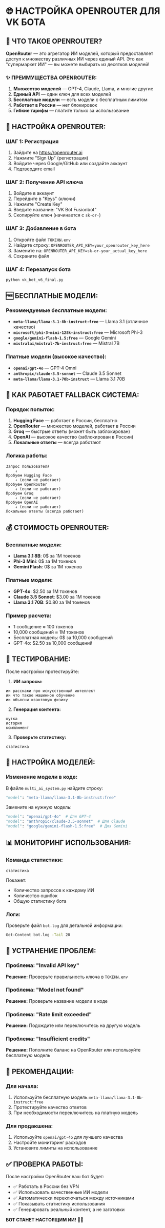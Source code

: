 # 🌐 НАСТРОЙКА OPENROUTER ДЛЯ VK БОТА

## 🎯 ЧТО ТАКОЕ OPENROUTER?

**OpenRouter** — это агрегатор ИИ моделей, который предоставляет доступ к множеству различных ИИ через единый API. Это как "супермаркет ИИ" — вы можете выбирать из десятков моделей!

### ✨ ПРЕИМУЩЕСТВА OPENROUTER:

1. **Множество моделей** — GPT-4, Claude, Llama, и многие другие
2. **Единый API** — один ключ для всех моделей
3. **Бесплатные модели** — есть модели с бесплатным лимитом
4. **Работает в России** — нет блокировок
5. **Гибкие тарифы** — платите только за использование

## 🔧 НАСТРОЙКА OPENROUTER:

### ШАГ 1: Регистрация
1. Зайдите на https://openrouter.ai
2. Нажмите "Sign Up" (регистрация)
3. Войдите через Google/GitHub или создайте аккаунт
4. Подтвердите email

### ШАГ 2: Получение API ключа
1. Войдите в аккаунт
2. Перейдите в "Keys" (ключи)
3. Нажмите "Create Key"
4. Введите название: "VK Bot Fusionbot"
5. Скопируйте ключ (начинается с `sk-or-`)

### ШАГ 3: Добавление в бота
1. Откройте файл `ТОКЕНЫ.env`
2. Найдите строку: `OPENROUTER_API_KEY=your_openrouter_key_here`
3. Замените на: `OPENROUTER_API_KEY=sk-or-your_actual_key_here`
4. Сохраните файл

### ШАГ 4: Перезапуск бота
```bash
python vk_bot_v6_final.py
```

## 🆓 БЕСПЛАТНЫЕ МОДЕЛИ:

### Рекомендуемые бесплатные модели:
- **`meta-llama/llama-3.1-8b-instruct:free`** — Llama 3.1 (отличное качество)
- **`microsoft/phi-3-mini-128k-instruct:free`** — Microsoft Phi-3
- **`google/gemini-flash-1.5:free`** — Google Gemini
- **`mistralai/mistral-7b-instruct:free`** — Mistral 7B

### Платные модели (высокое качество):
- **`openai/gpt-4o`** — GPT-4 Omni
- **`anthropic/claude-3.5-sonnet`** — Claude 3.5 Sonnet
- **`meta-llama/llama-3.1-70b-instruct`** — Llama 3.1 70B

## 🔄 КАК РАБОТАЕТ FALLBACK СИСТЕМА:

### Порядок попыток:
1. **Hugging Face** — работает в России, бесплатно
2. **OpenRouter** — множество моделей, работает в России
3. **Groq** — быстрые ответы (может быть заблокирован)
4. **OpenAI** — высокое качество (заблокирован в России)
5. **Локальные ответы** — всегда работают

### Логика работы:
```
Запрос пользователя
    ↓
Пробуем Hugging Face
    ↓ (если не работает)
Пробуем OpenRouter
    ↓ (если не работает)
Пробуем Groq
    ↓ (если не работает)
Пробуем OpenAI
    ↓ (если не работает)
Локальные ответы (всегда работают)
```

## 💰 СТОИМОСТЬ OPENROUTER:

### Бесплатные модели:
- **Llama 3.1 8B**: 0$ за 1M токенов
- **Phi-3 Mini**: 0$ за 1M токенов
- **Gemini Flash**: 0$ за 1M токенов

### Платные модели:
- **GPT-4o**: $2.50 за 1M токенов
- **Claude 3.5 Sonnet**: $3.00 за 1M токенов
- **Llama 3.1 70B**: $0.80 за 1M токенов

### Пример расчета:
- 1 сообщение ≈ 100 токенов
- 10,000 сообщений ≈ 1M токенов
- Бесплатная модель: 0$ за 10,000 сообщений
- GPT-4o: $2.50 за 10,000 сообщений

## 🧪 ТЕСТИРОВАНИЕ:

После настройки протестируйте:

1. **ИИ запросы:**
```
ии расскажи про искусственный интеллект
ии что такое машинное обучение
ии объясни квантовую физику
```

2. **Генерация контента:**
```
шутка
история
комплимент
```

3. **Проверьте статистику:**
```
статистика
```

## 🔧 НАСТРОЙКА МОДЕЛЕЙ:

### Изменение модели в коде:
В файле `multi_ai_system.py` найдите строку:
```python
"model": "meta-llama/llama-3.1-8b-instruct:free"
```

Замените на нужную модель:
```python
"model": "openai/gpt-4o"  # Для GPT-4
"model": "anthropic/claude-3.5-sonnet"  # Для Claude
"model": "google/gemini-flash-1.5:free"  # Для Gemini
```

## 📊 МОНИТОРИНГ ИСПОЛЬЗОВАНИЯ:

### Команда статистики:
```
статистика
```

Покажет:
- Количество запросов к каждому ИИ
- Количество ошибок
- Общую статистику бота

### Логи:
Проверьте файл `bot.log` для детальной информации:
```bash
Get-Content bot.log -Tail 20
```

## 🚨 УСТРАНЕНИЕ ПРОБЛЕМ:

### Проблема: "Invalid API key"
**Решение:** Проверьте правильность ключа в `ТОКЕНЫ.env`

### Проблема: "Model not found"
**Решение:** Проверьте название модели в коде

### Проблема: "Rate limit exceeded"
**Решение:** Подождите или переключитесь на другую модель

### Проблема: "Insufficient credits"
**Решение:** Пополните баланс на OpenRouter или используйте бесплатную модель

## 🎯 РЕКОМЕНДАЦИИ:

### Для начала:
1. Используйте бесплатную модель `meta-llama/llama-3.1-8b-instruct:free`
2. Протестируйте качество ответов
3. При необходимости переключитесь на платную модель

### Для продакшена:
1. Используйте `openai/gpt-4o` для лучшего качества
2. Настройте мониторинг расходов
3. Установите лимиты на использование

## ✅ ПРОВЕРКА РАБОТЫ:

После настройки OpenRouter ваш бот будет:
- ✅ Работать в России без VPN
- ✅ Использовать качественные ИИ модели
- ✅ Автоматически переключаться между источниками
- ✅ Показывать статистику использования
- ✅ Генерировать реальный контент, а не заготовки

**БОТ СТАНЕТ НАСТОЯЩИМ ИИ!** 🤖✨
